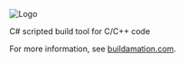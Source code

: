 ![Logo](http://buildamation.com/BAM.png)

C# scripted build tool for C/C++ code

For more information, see [buildamation.com](http://buildamation.com).
